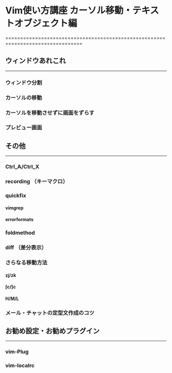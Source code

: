 # Vim使い方講座 カーソル移動・テキストオブジェクト編
================================================================================

## ウィンドウあれこれ
--------------------------------------------------------------------------------

### ウィンドウ分割
### カーソルの移動
### カーソルを移動させずに画面をずらす
### プレビュー画面


## その他
--------------------------------------------------------------------------------

### Ctrl_A/Ctrl_X
### recording （キーマクロ）
### quickfix
#### vimgrep
#### errorformats
### foldmethod
### diff （差分表示）
### さらなる移動方法
#### zj/zk
#### [c/]c
#### H/M/L
### メール・チャットの定型文作成のコツ


## お勧め設定・お勧めプラグイン
--------------------------------------------------------------------------------

### vim-Plug
### vim-localrc

<!-- vim: set ft=markdown et sw=4 :-->
